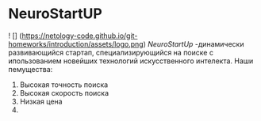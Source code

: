 # NeuroStartUP
! [] (https://netology-code.github.io/git-homeworks/introduction/assets/logo.png)
*NeuroStartUp* -динамически развивающийся стартап, специализирующийся на поиске с ипользованием новейших технологий искусственного интелекта.
Наши пемущества:
1. Высокая точность поиска
2. Высокая скорость поиска
3. Низкая цена
4. 